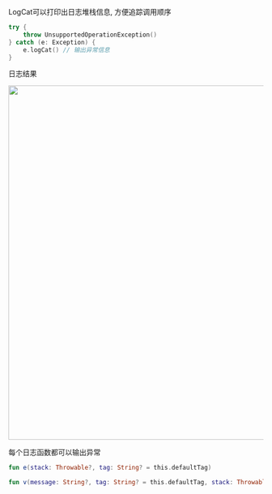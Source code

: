 LogCat可以打印出日志堆栈信息, 方便追踪调用顺序

```kotlin
try {
    throw UnsupportedOperationException()
} catch (e: Exception) {
    e.logCat() // 输出异常信息
}
```

日志结果

<img src="https://i.loli.net/2021/08/14/r8zVRvYNPLljfsg.png" width="700"/>

每个日志函数都可以输出异常

```kotlin
fun e(stack: Throwable?, tag: String? = this.defaultTag)

fun v(message: String?, tag: String? = this.defaultTag, stack: Throwable? = null)
```

